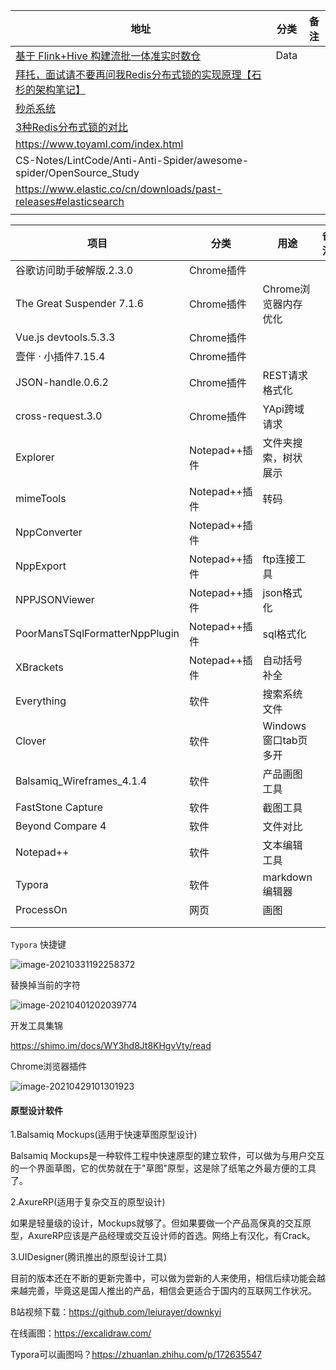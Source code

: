 | 地址                                                         | 分类 | 备注 |
| ------------------------------------------------------------ | ---- | ---- |
| [基于 Flink+Hive 构建流批一体准实时数仓](https://www.infoq.cn/article/tvQVYt54kdBsD1YoQo6D) | Data |      |
| [拜托，面试请不要再问我Redis分布式锁的实现原理【石杉的架构笔记】](https://mp.weixin.qq.com/s?__biz=MzU0OTk3ODQ3Ng==&mid=2247483893&idx=1&sn=32e7051116ab60e41f72e6c6e29876d9&chksm=fba6e9f6ccd160e0c9fa2ce4ea1051891482a95b1483a63d89d71b15b33afcdc1f2bec17c03c&mpshare=1&scene=23&srcid=1121Vlt0Mey0OD5eYWt8HPyB#rd) |      |      |
| [秒杀系统](https://github.com/zaiyunduan123/springboot-seckill) |      |      |
| [3种Redis分布式锁的对比](https://www.cnblogs.com/wlwl/p/11651409.html) |      |      |
| https://www.toyaml.com/index.html                            |      |      |
| CS-Notes/LintCode/Anti-Anti-Spider/awesome-spider/OpenSource_Study |      |      |
| https://www.elastic.co/cn/downloads/past-releases#elasticsearch |      |      |
|                                                              |      |      |



| 项目                           | 分类          | 用途                 | 备注 |
| ------------------------------ | ------------- | -------------------- | ---- |
| 谷歌访问助手破解版.2.3.0       | Chrome插件    |                      |      |
| The Great Suspender 7.1.6      | Chrome插件    | Chrome浏览器内存优化 |      |
| Vue.js devtools.5.3.3          | Chrome插件    |                      |      |
| 壹伴 · 小插件7.15.4            | Chrome插件    |        |      |
| JSON-handle.0.6.2              | Chrome插件    | REST请求格式化 |      |
| cross-request.3.0              | Chrome插件    | YApi跨域请求         |      |
| Explorer                       | Notepad++插件 | 文件夹搜索，树状展示 |      |
| mimeTools                      | Notepad++插件 | 转码                 |      |
| NppConverter                   | Notepad++插件 |                      |      |
| NppExport                      | Notepad++插件 | ftp连接工具          |      |
| NPPJSONViewer                  | Notepad++插件 | json格式化           |      |
| PoorMansTSqlFormatterNppPlugin | Notepad++插件 | sql格式化            |      |
| XBrackets                      | Notepad++插件 | 自动括号补全         |      |
| Everything            | 软件          | 搜索系统文件 |      |
| Clover | 软件 | Windows窗口tab页多开 |      |
| Balsamiq_Wireframes_4.1.4 | 软件 | 产品画图工具 |      |
| FastStone Capture | 软件 | 截图工具 |      |
| Beyond Compare 4 | 软件 | 文件对比 |      |
| Notepad++ | 软件 | 文本编辑工具 |      |
| Typora | 软件 | markdown编辑器 |      |
| ProcessOn | 网页 | 画图 |      |
|                       |  |         |      |
|                       |  |         |      |



`Typora` 快捷键

![image-20210331192258372](D:\Dev\SrcCode\spring-boot-climbing\data-climbing-manuscripts\src\main\website\Navigation.assets\image-20210331192258372.png)



替换掉当前的字符

![image-20210401202039774](D:\Dev\SrcCode\spring-boot-climbing\data-climbing-manuscripts\src\main\website\Navigation.assets\image-20210401202039774.png)

开发工具集锦

https://shimo.im/docs/WY3hd8Jt8KHgvVty/read





Chrome浏览器插件

![image-20210429101301923](D:\Dev\SrcCode\spring-boot-climbing\data-climbing-manuscripts\src\main\website\Navigation.assets\image-20210429101301923.png)





#### 原型设计软件

1.Balsamiq Mockups(适用于快速草图原型设计)

Balsamiq Mockups是一种软件工程中快速原型的建立软件，可以做为与用户交互的一个界面草图，它的优势就在于"草图"原型，这是除了纸笔之外最方便的工具了。

2.AxureRP(适用于复杂交互的原型设计)

如果是轻量级的设计，Mockups就够了。但如果要做一个产品高保真的交互原型，AxureRP应该是产品经理或交互设计师的首选。网络上有汉化，有Crack。

3.UIDesigner(腾讯推出的原型设计工具)

目前的版本还在不断的更新完善中，可以做为尝新的人来使用，相信后续功能会越来越完善，毕竟这是国人推出的产品，相信会更适合于国内的互联网工作状况。



B站视频下载：https://github.com/leiurayer/downkyi



在线画图：https://excalidraw.com/



Typora可以画图吗？https://zhuanlan.zhihu.com/p/172635547